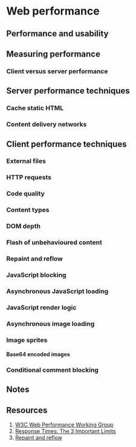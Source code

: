 # Web performance

## Performance and usability

## Measuring performance

### Client versus server performance

## Server performance techniques

### Cache static HTML

### Content delivery networks

## Client performance techniques

### External files

### HTTP requests

### Code quality

### Content types

### DOM depth

### Flash of unbehavioured content

### Repaint and reflow

### JavaScript blocking

### Asynchronous JavaScript loading

### JavaScript render logic

### Asynchronous image loading

### Image sprites

#### Base64 encoded images

### Conditional comment blocking

## Notes

## Resources

1. [W3C Web Performance Working Group](http://www.w3.org/2010/webperf/)
2. [Response Times: The 3 Important Limits](http://www.useit.com/papers/responsetime.html)
3. [Repaint and reflow](http://dev.opera.com/articles/view/efficient-javascript/?page=3#reflow)
